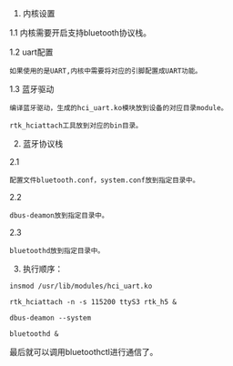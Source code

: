 
1. 内核设置

1.1 内核需要开启支持bluetooth协议栈。

1.2 uart配置

	如果使用的是UART,内核中需要将对应的引脚配置成UART功能。

1.3 蓝牙驱动

	编译蓝牙驱动，生成的hci_uart.ko模块放到设备的对应目录module。

	rtk_hciattach工具放到对应的bin目录。

2. 蓝牙协议栈
	
2.1

	配置文件bluetooth.conf，system.conf放到指定目录中。

2.2

	dbus-deamon放到指定目录中。

2.3

	bluetoothd放到指定目录中。

3. 执行顺序：

```
insmod /usr/lib/modules/hci_uart.ko

rtk_hciattach -n -s 115200 ttyS3 rtk_h5 &

dbus-deamon --system

bluetoothd &
```

最后就可以调用bluetoothctl进行通信了。